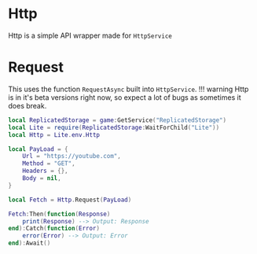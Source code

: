 # Http
Http is a simple API wrapper made for `HttpService`

# Request
This uses the function `RequestAsync` built into `HttpService`.
!!! warning
    Http is in it's beta versions right now, so expect a lot of bugs as sometimes it does break.
```lua
local ReplicatedStorage = game:GetService("ReplicatedStorage")
local Lite = require(ReplicatedStorage:WaitForChild("Lite"))
local Http = Lite.env.Http

local PayLoad = {
	Url = "https://youtube.com",
	Method = "GET",
	Headers = {},
	Body = nil,
}

local Fetch = Http.Request(PayLoad)

Fetch:Then(function(Response)
	print(Response) --> Output: Response
end):Catch(function(Error)
	error(Error) --> Output: Error
end):Await()
```